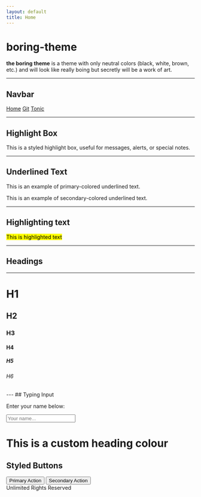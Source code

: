 ```yaml
---
layout: default
title: Home
---
```


[comment]: <> (inspired by neon-x with the contents of this .md file)
<div class= "title">

  # boring-theme

</div>


**the boring theme** is a theme with only neutral colors (black, white, brown, etc.) and will look like really boing but secretly will be a work of art.

---

## Navbar

<div class="floating-navbar">
  <a href="https://sahilchess.github.io/tonic/">Home</a>
  <a href="https://github.com/sahilchess/tonic">Git</a>
  <a href="https://tonic.hackclub.com/">Tonic</a>
</div>


---

## Highlight Box

<div class="highlight-box">
   This is a styled highlight box, useful for messages, alerts, or special notes.
</div>

---

## Underlined Text

<p class="underline-primary">This is an example of primary-colored underlined text.</p>
<p class="underline-secondary">This is an example of secondary-colored underlined text.</p>

---
## Highlighting text

<mark>This is highlighted text</mark>

---
## Headings

---

<h1>H1</h1>
<h2>H2</h2>
<h3>H3</h3>
<h4>H4</h4>
<h5>H5</h5>
<h6>H6</h6>
---
##  Typing Input

<div class="label-typing-box">
  <p>Enter your name below:</p>
  <input type="text" class="typing-box" placeholder="Your name..." />
</div>

# This is a custom heading colour

<div class="card">
  <h2>Styled Buttons</h2>
  <button class="btn-primary">Primary Action</button>
  <button class="btn-secondary">Secondary Action</button>
</div>


<div class="footer">
  <footer>
    Unlimited Rights Reserved
  </footer>


</div>